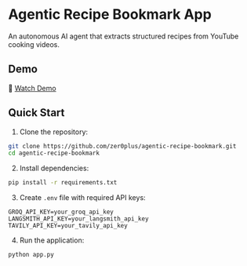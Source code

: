 # Agentic Recipe Bookmark App

An autonomous AI agent that extracts structured recipes from YouTube cooking videos.

## Demo
🎥 [Watch Demo](https://youtu.be/NpRo7iG7E4w)

## Quick Start

1. Clone the repository:
```bash
git clone https://github.com/zer0plus/agentic-recipe-bookmark.git
cd agentic-recipe-bookmark
```

2. Install dependencies:
```bash
pip install -r requirements.txt
```

3. Create `.env` file with required API keys:
```
GROQ_API_KEY=your_groq_api_key
LANGSMITH_API_KEY=your_langsmith_api_key
TAVILY_API_KEY=your_tavily_api_key
```

4. Run the application:
```bash
python app.py
```
